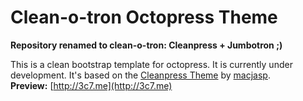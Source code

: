 Clean-o-tron Octopress Theme
============================

__Repository renamed to clean-o-tron: Cleanpress + Jumbotron ;)__

This is a clean bootstrap template for octopress. It is currently under development.
It's based on the [Cleanpress Theme](https://github.com/macjasp/cleanpress) by [macjasp](http://carmo.org.uk/).  
__Preview:__ [http://3c7.me](http://3c7.me)  
